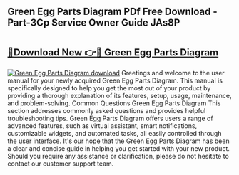 ## Green Egg Parts Diagram PDf Free Download - Part-3Cp Service Owner Guide JAs8P

# <h2><a href="http://dfq81u.blite.top/?on=Green+Egg+Parts+Diagram">🔗Download New 👉🔴 Green Egg Parts Diagram</a></h2>

[![Green Egg Parts Diagram download](https://i.imgur.com/lujVjoI.png)](http://dfq81u.blite.top/?on=Green+Egg+Parts+Diagram)
Greetings and welcome to the user manual for your newly acquired Green Egg Parts Diagram. This manual is specifically designed to help you get the most out of your product by providing a thorough explanation of its features, setup, usage, maintenance, and problem-solving. Common Questions Green Egg Parts Diagram This section addresses commonly asked questions and provides helpful troubleshooting tips. Green Egg Parts Diagram offers users a range of advanced features, such as virtual assistant, smart notifications, customizable widgets, and automated tasks, all easily controlled through the user interface. It's our hope that the Green Egg Parts Diagram has been a clear and concise guide in helping you get started with your new product. Should you require any assistance or clarification, please do not hesitate to contact our customer support team.
